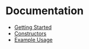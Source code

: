 # Documentation

* [Getting Started](getting-started.md)
* [Constructors](constructors.md)
* [Example Usage](example-usage.md)